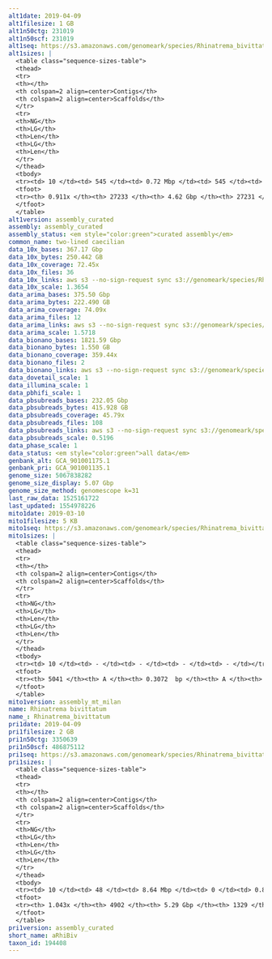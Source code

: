 ```yaml
---
alt1date: 2019-04-09
alt1filesize: 1 GB
alt1n50ctg: 231019
alt1n50scf: 231019
alt1seq: https://s3.amazonaws.com/genomeark/species/Rhinatrema_bivittatum/aRhiBiv1/assembly_curated/aRhiBiv1.alt.cur.20190409.fasta.gz
alt1sizes: |
  <table class="sequence-sizes-table">
  <thead>
  <tr>
  <th></th>
  <th colspan=2 align=center>Contigs</th>
  <th colspan=2 align=center>Scaffolds</th>
  </tr>
  <tr>
  <th>NG</th>
  <th>LG</th>
  <th>Len</th>
  <th>LG</th>
  <th>Len</th>
  </tr>
  </thead>
  <tbody>
  <tr><td> 10 </td><td> 545 </td><td> 0.72 Mbp </td><td> 545 </td><td> 0.72 Mbp </td></tr>  <tr><td> 20 </td><td> 1391 </td><td> 0.51 Mbp </td><td> 1391 </td><td> 0.51 Mbp </td></tr>  <tr><td> 30 </td><td> 2523 </td><td> 0.39 Mbp </td><td> 2523 </td><td> 0.39 Mbp </td></tr>  <tr><td> 40 </td><td> 4006 </td><td> 0.30 Mbp </td><td> 4006 </td><td> 0.30 Mbp </td></tr>  <tr style="background-color:#cccccc;"><td> 50 </td><td> 5940 </td><td> 0.23 Mbp </td><td> 5940 </td><td> 0.23 Mbp </td></tr>  <tr><td> 60 </td><td> 8452 </td><td> 0.18 Mbp </td><td> 8452 </td><td> 0.18 Mbp </td></tr>  <tr><td> 70 </td><td> 11779 </td><td> 0.13 Mbp </td><td> 11779 </td><td> 0.13 Mbp </td></tr>  <tr><td> 80 </td><td> 16417 </td><td> 89.74 Kbp </td><td> 16417 </td><td> 89.74 Kbp </td></tr>  <tr><td> 90 </td><td> 24732 </td><td> 32.97 Kbp </td><td> 24732 </td><td> 32.97 Kbp </td></tr>  <tr><td> 100 </td><td> - </td><td> - </td><td> - </td><td> - </td></tr>  </tbody>
  <tfoot>
  <tr><th> 0.911x </th><th> 27233 </th><th> 4.62 Gbp </th><th> 27231 </th><th> 4.62 Gbp </th></tr>
  </tfoot>
  </table>
alt1version: assembly_curated
assembly: assembly_curated
assembly_status: <em style="color:green">curated assembly</em>
common_name: two-lined caecilian
data_10x_bases: 367.17 Gbp
data_10x_bytes: 250.442 GB
data_10x_coverage: 72.45x
data_10x_files: 36
data_10x_links: aws s3 --no-sign-request sync s3://genomeark/species/Rhinatrema_bivittatum/aRhiBiv1/genomic_data/10x/ .<br>
data_10x_scale: 1.3654
data_arima_bases: 375.50 Gbp
data_arima_bytes: 222.490 GB
data_arima_coverage: 74.09x
data_arima_files: 12
data_arima_links: aws s3 --no-sign-request sync s3://genomeark/species/Rhinatrema_bivittatum/aRhiBiv1/genomic_data/arima/ .<br>
data_arima_scale: 1.5718
data_bionano_bases: 1821.59 Gbp
data_bionano_bytes: 1.550 GB
data_bionano_coverage: 359.44x
data_bionano_files: 2
data_bionano_links: aws s3 --no-sign-request sync s3://genomeark/species/Rhinatrema_bivittatum/aRhiBiv1/genomic_data/bionano/ .<br>
data_dovetail_scale: 1
data_illumina_scale: 1
data_pbhifi_scale: 1
data_pbsubreads_bases: 232.05 Gbp
data_pbsubreads_bytes: 415.928 GB
data_pbsubreads_coverage: 45.79x
data_pbsubreads_files: 108
data_pbsubreads_links: aws s3 --no-sign-request sync s3://genomeark/species/Rhinatrema_bivittatum/aRhiBiv1/genomic_data/pacbio/ . --exclude "*ccs.bam*"<br>
data_pbsubreads_scale: 0.5196
data_phase_scale: 1
data_status: <em style="color:green">all data</em>
genbank_alt: GCA_901001175.1
genbank_pri: GCA_901001135.1
genome_size: 5067838282
genome_size_display: 5.07 Gbp
genome_size_method: genomescope k=31
last_raw_data: 1525161722
last_updated: 1554978226
mito1date: 2019-03-10
mito1filesize: 5 KB
mito1seq: https://s3.amazonaws.com/genomeark/species/Rhinatrema_bivittatum/aRhiBiv1/assembly_mt_milan/aRhiBiv1.MT.20190310.fasta.gz
mito1sizes: |
  <table class="sequence-sizes-table">
  <thead>
  <tr>
  <th></th>
  <th colspan=2 align=center>Contigs</th>
  <th colspan=2 align=center>Scaffolds</th>
  </tr>
  <tr>
  <th>NG</th>
  <th>LG</th>
  <th>Len</th>
  <th>LG</th>
  <th>Len</th>
  </tr>
  </thead>
  <tbody>
  <tr><td> 10 </td><td> - </td><td> - </td><td> - </td><td> - </td></tr>  <tr><td> 20 </td><td> - </td><td> - </td><td> - </td><td> - </td></tr>  <tr><td> 30 </td><td> - </td><td> - </td><td> - </td><td> - </td></tr>  <tr><td> 40 </td><td> - </td><td> - </td><td> - </td><td> - </td></tr>  <tr style="background-color:#cccccc;"><td> 50 </td><td> - </td><td style="background-color:#ff8888;"> - </td><td> - </td><td style="background-color:#ff8888;"> - </td></tr>  <tr><td> 60 </td><td> - </td><td> - </td><td> - </td><td> - </td></tr>  <tr><td> 70 </td><td> - </td><td> - </td><td> - </td><td> - </td></tr>  <tr><td> 80 </td><td> - </td><td> - </td><td> - </td><td> - </td></tr>  <tr><td> 90 </td><td> - </td><td> - </td><td> - </td><td> - </td></tr>  <tr><td> 100 </td><td> - </td><td> - </td><td> - </td><td> - </td></tr>  </tbody>
  <tfoot>
  <tr><th> 5041 </th><th> A </th><th> 0.3072  bp </th><th> A </th><th> 0.3072  bp </th></tr>
  </tfoot>
  </table>
mito1version: assembly_mt_milan
name: Rhinatrema bivittatum
name_: Rhinatrema_bivittatum
pri1date: 2019-04-09
pri1filesize: 2 GB
pri1n50ctg: 3350639
pri1n50scf: 486875112
pri1seq: https://s3.amazonaws.com/genomeark/species/Rhinatrema_bivittatum/aRhiBiv1/assembly_curated/aRhiBiv1.pri.cur.20190409.fasta.gz
pri1sizes: |
  <table class="sequence-sizes-table">
  <thead>
  <tr>
  <th></th>
  <th colspan=2 align=center>Contigs</th>
  <th colspan=2 align=center>Scaffolds</th>
  </tr>
  <tr>
  <th>NG</th>
  <th>LG</th>
  <th>Len</th>
  <th>LG</th>
  <th>Len</th>
  </tr>
  </thead>
  <tbody>
  <tr><td> 10 </td><td> 48 </td><td> 8.64 Mbp </td><td> 0 </td><td> 0.84 Gbp </td></tr>  <tr><td> 20 </td><td> 117 </td><td> 6.48 Mbp </td><td> 1 </td><td> 0.83 Gbp </td></tr>  <tr><td> 30 </td><td> 206 </td><td> 5.07 Mbp </td><td> 1 </td><td> 0.83 Gbp </td></tr>  <tr><td> 40 </td><td> 318 </td><td> 4.08 Mbp </td><td> 2 </td><td> 0.60 Gbp </td></tr>  <tr style="background-color:#cccccc;"><td> 50 </td><td> 455 </td><td style="background-color:#88ff88;"> 3.35 Mbp </td><td> 3 </td><td style="background-color:#88ff88;"> 486.88 Mbp </td></tr>  <tr><td> 60 </td><td> 623 </td><td> 2.70 Mbp </td><td> 4 </td><td> 387.03 Mbp </td></tr>  <tr><td> 70 </td><td> 838 </td><td> 2.05 Mbp </td><td> 6 </td><td> 313.51 Mbp </td></tr>  <tr><td> 80 </td><td> 1128 </td><td> 1.49 Mbp </td><td> 7 </td><td> 277.53 Mbp </td></tr>  <tr><td> 90 </td><td> 1560 </td><td> 0.89 Mbp </td><td> 10 </td><td> 103.41 Mbp </td></tr>  <tr><td> 100 </td><td> 2556 </td><td> 0.25 Mbp </td><td> 16 </td><td> 63.94 Mbp </td></tr>  </tbody>
  <tfoot>
  <tr><th> 1.043x </th><th> 4902 </th><th> 5.29 Gbp </th><th> 1329 </th><th> 5.32 Gbp </th></tr>
  </tfoot>
  </table>
pri1version: assembly_curated
short_name: aRhiBiv
taxon_id: 194408
---
```

